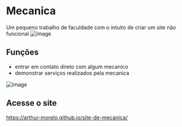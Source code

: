 # Mecanica 
Um pequeno trabalho de faculdade com o intuito de criar um site não funcional
![image](https://github.com/user-attachments/assets/389b1749-dd17-4c96-bdb2-65acec26d364)

## Funções 
- entrar em contato direto com algum mecanico
- demonstrar serviços realizados pela mecanica
  
![image](https://github.com/user-attachments/assets/1d409066-d1a7-4bdd-96ef-e0973aa5e220)

## Acesse o site

https://arthur-morelo.github.io/site-de-mecanica/
